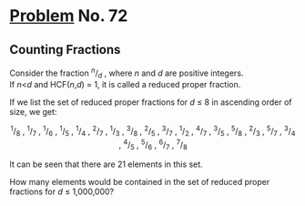 # [Problem](https://projecteuler.net/problem=72) No. 72

## Counting Fractions

Consider the fraction <sup><var>n</var></sup>/<sub><var>d</var></sub> , where <var>n</var> and <var>d</var> are positive integers.<br>
If <var>n</var><<var>d</var> and HCF(<var>n</var>,<var>d</var>) = 1, it is called a reduced proper fraction.

If we list the set of reduced proper fractions for <var>d</var> ≤ 8 in ascending order of size, we get:

<div align="center">
    <sup>1</sup>/<sub>8</sub> , <sup>1</sup>/<sub>7</sub> , <sup>1</sup>/<sub>6</sub> , <sup>1</sup>/<sub>5</sub> , <sup>1</sup>/<sub>4</sub> , <sup>2</sup>/<sub>7</sub> , <sup>1</sup>/<sub>3</sub> , <sup>3</sup>/<sub>8</sub> , <sup>2</sup>/<sub>5</sub> , <sup>3</sup>/<sub>7</sub> , <sup>1</sup>/<sub>2</sub> , <sup>4</sup>/<sub>7</sub> , <sup>3</sup>/<sub>5</sub> , <sup>5</sup>/<sub>8</sub> , <sup>2</sup>/<sub>3</sub> , <sup>5</sup>/<sub>7</sub> , <sup>3</sup>/<sub>4</sub> , <sup>4</sup>/<sub>5</sub> , <sup>5</sup>/<sub>6</sub> , <sup>6</sup>/<sub>7</sub> , <sup>7</sup>/<sub>8</sub>
</div>

It can be seen that there are 21 elements in this set.

How many elements would be contained in the set of reduced proper fractions for <var>d</var> ≤ 1,000,000?
